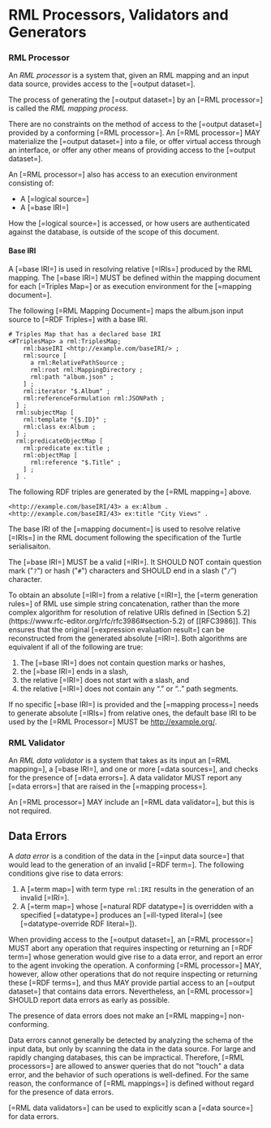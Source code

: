 # RML Processors, Validators and Generators


### RML Processor

An <dfn>RML processor</dfn> is a system that, given an RML mapping and an input data source,
provides access to the [=output dataset=].

The process of generating the [=output dataset=] by an [=RML processor=] is called the <dfn data-lt="mapping process">RML mapping process</dfn>.

There are no constraints on the method of access to the [=output dataset=]
provided by a conforming [=RML processor=].
An [=RML processor=] MAY materialize the [=output dataset=] into a file,
or offer virtual access through an interface,
or offer any other means of providing access to the [=output dataset=].

An [=RML processor=] also has access to an execution environment consisting of:
* A [=logical source=]
* A [=base IRI=] 

How the [=logical source=] is accessed,
or how users are authenticated against the database,
is outside of the scope of this document.

#### Base IRI
A [=base IRI=] is used in resolving relative [=IRIs=] produced by the RML mapping. The [=base IRI=] MUST be 
defined within the mapping document for each [=Triples Map=] or as execution environment for the [=mapping document=]. 

<aside class="example" id="example-baseIRI-mappings" title="Base IRI example">
The following [=RML Mapping Document=] maps the album.json input source to [=RDF Triples=] with a base IRI.

<aside class="ex-mapping">

```turtle
# Triples Map that has a declared base IRI
<#TriplesMap> a rml:TriplesMap;
    rml:baseIRI <http://example.com/baseIRI/> ;
    rml:source [
      a rml:RelativePathSource ;
      rml:root rml:MappingDirectory ;
      rml:path "album.json" ;
    ] ;
    rml:iterator "$.Album" ;
    rml:referenceFormulation rml:JSONPath ;
  ] ;
  rml:subjectMap [
    rml:template "{$.ID}" ;
    rml:class ex:Album ;
  ] ;
  rml:predicateObjectMap [
    rml:predicate ex:title ;
    rml:objectMap [
      rml:reference "$.Title" ;
    ] ;
  ] .
```
</aside>

The following RDF triples are generated by the [=RML mapping=] above.

<aside class="ex-output">

```turtle
<http://example.com/baseIRI/43> a ex:Album .
<http://example.com/baseIRI/43> ex:title "City Views" .

```

</aside>

</aside>

<aside class="note">
The base IRI of the [=mapping document=] is used to resolve relative [=IRIs=] in the RML document following the specification of the Turtle serialisaiton.
</aside>

The [=base IRI=] MUST be a valid [=IRI=]. It SHOULD NOT contain question mark ("`?`") or hash ("`#`") characters and 
SHOULD end in a slash ("`/`") character.

<aside class="note">
To obtain an absolute [=IRI=] from a relative [=IRI=],
the [=term generation rules=] of RML use simple string concatenation,
rather than the more complex algorithm for resolution of relative URIs
defined in [Section 5.2](https://www.rfc-editor.org/rfc/rfc3986#section-5.2) of [[RFC3986]].
This ensures that the original [=expression evaluation result=] can be reconstructed from the generated absolute [=IRI=].
Both algorithms are equivalent if all of the following are true:

1. The [=base IRI=] does not contain question marks or hashes,
2. the [=base IRI=] ends in a slash,
3. the relative [=IRI=] does not start with a slash, and
4. the relative [=IRI=] does not contain any “.” or “..” path segments.
</aside>

If no specific [=base IRI=] is provided and the [=mapping process=] needs to generate absolute [=IRIs=] from relative ones, 
the default base IRI to be used by the [=RML Processor=] MUST be http://example.org/.

### RML Validator

An <dfn>RML data validator</dfn> is a system that takes as its input
an [=RML mapping=], a [=base IRI=], and one or more [=data sources=],
and checks for the presence of [=data errors=].
A data validator MUST report any [=data errors=]
that are raised in the [=mapping process=].

An [=RML processor=] MAY include an [=RML data validator=], but this is not required.


## Data Errors

A <dfn>data error</dfn> is a condition of the data in the [=input data source=]
that would lead to the generation of an invalid [=RDF term=].
The following conditions give rise to data errors:

1. A [=term map=] with term type `rml:IRI` results in the generation of an invalid [=IRI=].
2. A [=term map=] whose [=natural RDF datatype=] is overridden with a specified [=datatype=]
produces an [=ill-typed literal=] (see [=datatype-override RDF literal=]).

When providing access to the [=output dataset=],
an [=RML processor=] MUST abort any operation
that requires inspecting or returning an [=RDF term=]
whose generation would give rise to a data error,
and report an error to the agent invoking the operation.
A conforming [=RML processor=] MAY, however,
allow other operations that do not require inspecting or returning these [=RDF terms=],
and thus MAY provide partial access to an [=output dataset=] that contains data errors.
Nevertheless, an [=RML processor=] SHOULD report data errors as early as possible.

The presence of data errors does not make an [=RML mapping=] non-conforming.

<aside class="note">
Data errors cannot generally be detected by analyzing the schema of the input data,
but only by scanning the data in the data source.
For large and rapidly changing databases, this can be impractical.
Therefore, [=RML processors=] are allowed to answer queries
that do not "touch" a data error,
and the behavior of such operations is well-defined. For the same reason,
the conformance of [=RML mappings=] is defined without regard for the presence of data errors.

[=RML data validators=] can be used to explicitly scan a [=data source=] for data errors.
</aside>
